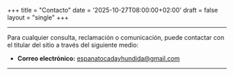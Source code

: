 +++
title = "Contacto"
date = '2025-10-27T08:00:00+02:00'
draft = false
layout = "single"
+++

---

Para cualquier consulta, reclamación o comunicación, puede contactar con el titular del sitio a través del siguiente medio:

* **Correo electrónico:** espanatocadayhundida@gmail.com

---
